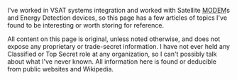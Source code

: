 I've worked in VSAT systems integration and worked with Satellite <abbr title="MODulation-DEModulation Device">MODEM</abbr>s and Energy Detection devices, so this page has a few articles of topics I've found to be interesting or worth storing for reference.

All content on this page is original, unless noted otherwise, and does not expose any proprietary or trade-secret information. I have not ever held any Classified or Top Secret role at any organization, so I can't possibly talk about what I've never known. All information here is found or deducible from public websites and Wikipedia.

